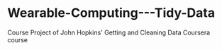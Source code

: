 # Wearable-Computing---Tidy-Data
Course Project of John Hopkins' Getting and Cleaning Data Coursera course

